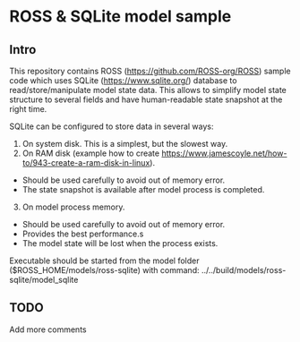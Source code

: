 # ROSS & SQLite model sample

## Intro

This repository contains ROSS (https://github.com/ROSS-org/ROSS) sample code which uses SQLite (https://www.sqlite.org/) database to read/store/manipulate model state data. This allows to simplify model state structure to several fields and have human-readable state snapshot at the right time.

SQLite can be configured to store data in several ways:
1. On system disk. This is a simplest, but the slowest way.
2. On RAM disk (example how to create https://www.jamescoyle.net/how-to/943-create-a-ram-disk-in-linux). 
  * Should be used carefully to avoid out of memory error.
  * The state snapshot is available after model process is completed.
3. On model process memory. 
  * Should be used carefully to avoid out of memory error. 
  * Provides the best performance.s
  * The model state will be lost when the process exists.

Executable should be started from the model folder ($ROSS_HOME/models/ross-sqlite) with command: ../../build/models/ross-sqlite/model_sqlite
## TODO

Add more comments